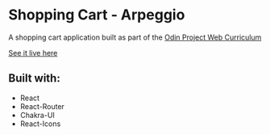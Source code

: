 # Shopping Cart - Arpeggio

A shopping cart application built as part of the [Odin Project Web Curriculum](https://www.theodinproject.com/)

[See it live here](https://jvfe.github.io/shopping-cart/)

## Built with:

- React
- React-Router
- Chakra-UI
- React-Icons
